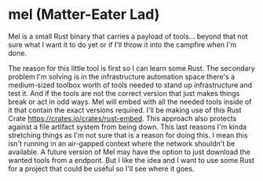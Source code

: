 # mel (Matter-Eater Lad)
Mel is a small Rust binary that carries a payload of tools... beyond that not sure what I want it to do yet or if I'll throw it into the campfire when I'm done.

The reason for this little tool is first so I can learn some Rust. The secondary problem I'm solving is in the infrastructure automation space there's a medium-sized toolbox worth of tools needed to stand up infrastructure and test it.  And if the tools are not the correct version that just makes things break or act in odd ways. Mel will embed with all the needed tools inside of it that contain the exact versions required. I'll be making use of this Rust Crate https://crates.io/crates/rust-embed.  This approach also protects against a file artifact system from being down. This last reasons I'm kinda stretching things as I'm not sure that is a reason for doing this. I mean this isn't running in an air-gapped context where the network shouldn't be available. A future version of Mel may have the option to just download the wanted tools from a endpont. But I like the idea and I want to use some Rust for a project that could be useful so I'll see where it goes.
